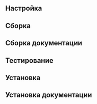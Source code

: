 <pkg :name="'sed'" instsize showsbu2></pkg>

## Настройка

<package-script :package="'sed'" :type="'configure'"></package-script>

## Сборка

<package-script :package="'sed'" :type="'build'"></package-script>

## Сборка документации

<package-script :package="'sed'" :type="'build-doc'"></package-script>

## Тестирование

<package-script :package="'sed'" :type="'test'"></package-script>

## Установка

<package-script :package="'sed'" :type="'install'"></package-script>

## Установка документации

<package-script :package="'sed'" :type="'install-doc'"></package-script>

<script>
	new Vue({ el: '#main' })
</script>
